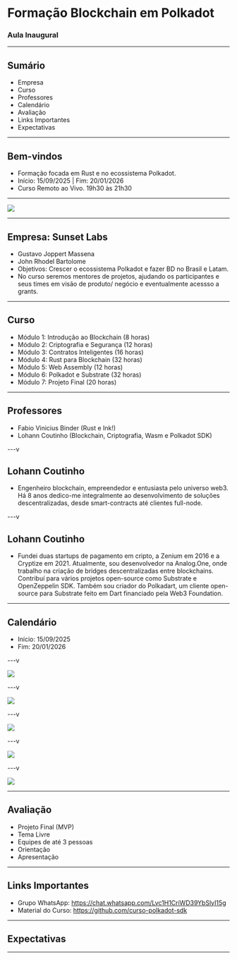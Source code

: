 # Formação Blockchain em Polkadot
### Aula Inaugural

---

## Sumário

- Empresa<!-- .element: class="fragment" -->
- Curso<!-- .element: class="fragment" -->
- Professores<!-- .element: class="fragment" -->
- Calendário<!-- .element: class="fragment" -->
- Avaliação<!-- .element: class="fragment" -->
- Links Importantes<!-- .element: class="fragment" -->
- Expectativas<!-- .element: class="fragment" -->

---

## Bem-vindos
- Formação focada em Rust e no ecossistema Polkadot.<!-- .element: class="fragment" -->
- Início: 15/09/2025 | Fim: 20/01/2026<!-- .element: class="fragment" -->
- Curso Remoto ao Vivo. 19h30 às 21h30<!-- .element: class="fragment" -->

---

<img src="syllabus/0-infos-gerais/Logo.SunsetLabs.svg" />

---

## Empresa: Sunset Labs
- Gustavo Joppert Massena
- John Rhodel Bartolome
- Objetivos: Crescer o ecossistema Polkadot e fazer BD no Brasil e Latam. 
- No curso seremos mentores de projetos, ajudando os participantes e seus times em visão de produto/ negócio e eventualmente acessso a grants.

---

## Curso
- Módulo 1: Introdução ao Blockchain (8 horas)
- Módulo 2: Criptografia e Segurança (12 horas)
- Módulo 3: Contratos Inteligentes (16 horas)
- Módulo 4: Rust para Blockchain (32 horas)
- Módulo 5: Web Assembly (12 horas)
- Módulo 6: Polkadot e Substrate (32 horas)
- Módulo 7: Projeto Final (20 horas)

---

## Professores
- Fabio Vinicius Binder (Rust e Ink!)
- Lohann Coutinho (Blockchain, Criptografia, Wasm e Polkadot SDK)

---v

## Lohann Coutinho
- Engenheiro blockchain, empreendedor e entusiasta pelo universo web3.
Há 8 anos dedico-me integralmente ao desenvolvimento de soluções
descentralizadas, desde smart-contracts até clientes full-node.

---v

## Lohann Coutinho
- Fundei duas startups de pagamento em cripto, a Zenium em 2016 e a
Cryptize em 2021. Atualmente, sou desenvolvedor na Analog.One, onde
trabalho na criação de bridges descentralizadas entre blockchains.
Contribuí para vários projetos open-source como Substrate e
OpenZeppelin SDK. Também sou criador do Polkadart, um cliente open-
source para Substrate feito em Dart financiado pela Web3 Foundation.

---

## Calendário
- Início: 15/09/2025
- Fim: 20/01/2026

---v

<img src="syllabus/0-infos-gerais/setembro2025.png" />

---v

<img src="syllabus/0-infos-gerais/outubro2025.png" />

---v

<img src="syllabus/0-infos-gerais/novembro2025.png" />

---v

<img src="syllabus/0-infos-gerais/dezembro2025.png" />

---v

<img src="syllabus/0-infos-gerais/janeiro2026.png" />

---

## Avaliação
- Projeto Final (MVP)
- Tema Livre
- Equipes de até 3 pessoas
- Orientação 
- Apresentação

---

## Links Importantes
- Grupo WhatsApp: https://chat.whatsapp.com/Lvc1H1CriWD39YbSlyI15g
- Material do Curso: https://github.com/curso-polkadot-sdk

---

## Expectativas

---